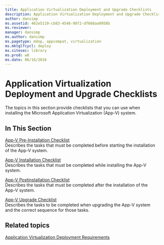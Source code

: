 ```yaml
---
title: Application Virtualization Deployment and Upgrade Checklists
description: Application Virtualization Deployment and Upgrade Checklists
author: dansimp
ms.assetid: 462e5119-cb83-4548-98f2-df668aa0958b
ms.reviewer: 
manager: dansimp
ms.author: dansimp
ms.pagetype: mdop, appcompat, virtualization
ms.mktglfcycl: deploy
ms.sitesec: library
ms.prod: w8
ms.date: 06/16/2016
---
```



# Application Virtualization Deployment and Upgrade Checklists


The topics in this section provide checklists that you can use when installing the Microsoft Application Virtualization (App-V) system.

## In This Section


<a href="" id="app-v-pre-installation-checklist"></a>[App-V Pre-Installation Checklist](app-v-pre-installation-checklist.md)  
Describes the tasks that must be completed before starting the installation of the App-V system.

<a href="" id="app-v-installation-checklist"></a>[App-V Installation Checklist](app-v-installation-checklist.md)  
Describes the tasks that must be completed while installing the App-V system.

<a href="" id="app-v-postinstallation-checklist"></a>[App-V Postinstallation Checklist](app-v-postinstallation-checklist.md)  
Describes the tasks that must be completed after the installation of the App-V system.

<a href="" id="app-v-upgrade-checklist"></a>[App-V Upgrade Checklist](app-v-upgrade-checklist.md)  
Describes the tasks to be completed when upgrading the App-V system and the correct sequence for those tasks.

## Related topics


[Application Virtualization Deployment Requirements](application-virtualization-deployment-requirements.md)

 

 





